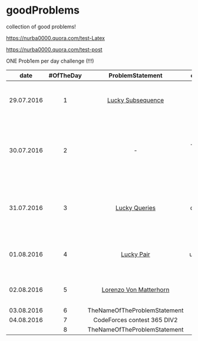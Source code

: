 # goodProblems
collection of good problems!

https://nurba0000.quora.com/test-Latex

https://nurba0000.quora.com/test-post

ONE Prob1em per day challenge (!!!)

|date       |#OfTheDay | ProblemStatement                                                 | comments                 |
|-----------|:--------:|:-------------------:                                             | --------------------------:|
|29.07.2016 |   1      | [Lucky Subsequence](http://codeforces.com/contest/145/problem/C) | First Accepted! Let the Challenge begin!!!|
|30.07.2016 |   2      |  -   | Whole day in health resort. That's why I have solved nothing in that day :P |
|31.07.2016 |   3      | [Lucky Queries](http://codeforces.com/contest/145/problem/E) |  Fucking Segment Trees! Still don't know how to PUSH correctly. |
| 01.08.2016 |   4      | [Lucky Pair](http://codeforces.com/contest/145/problem/D)   | [unsolved] I still can't understand the editorial         |
| 02.08.2016  |   5      | [Lorenzo Von Matterhorn](http://codeforces.com/contest/696/problem/A)                                        |     In the begining had a little bug. Eazy.    | 
| 03.08.2016 |   6      | TheNameOfTheProblemStatement                                        |         | 
| 04.08.2016 |   7      | CodeForces contest 365 DIV2                                        |         | 
|           |   8      | TheNameOfTheProblemStatement                                        |         | 



